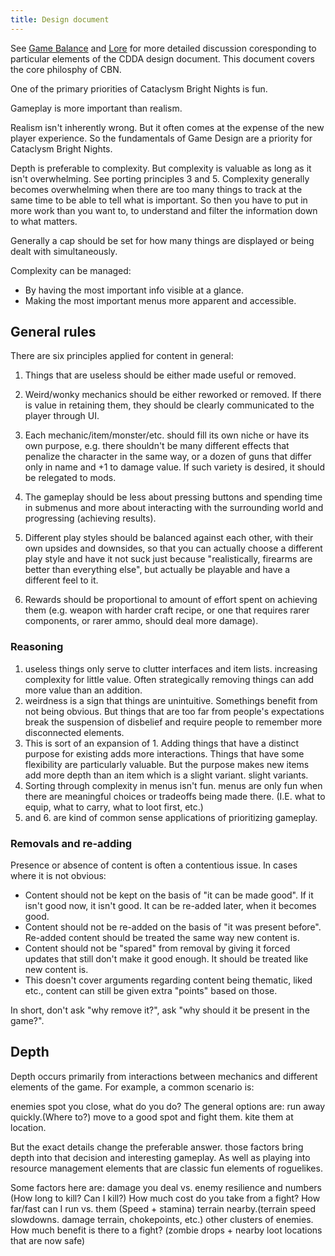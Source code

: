 ```yaml
---
title: Design document
---
```


See [Game Balance](https://github.com/cataclysmbnteam/Cataclysm-BN/wiki/Game-Balance) and
[Lore](https://github.com/cataclysmbnteam/Cataclysm-BN/wiki/LORE) for more detailed discussion
coresponding to particular elements of the CDDA design document. This document covers the core
philosphy of CBN.

One of the primary priorities of Cataclysm Bright Nights is fun.

Gameplay is more important than realism.

Realism isn't inherently wrong. But it often comes at the expense of the new player experience. So
the fundamentals of Game Design are a priority for Cataclysm Bright Nights.

Depth is preferable to complexity. But complexity is valuable as long as it isn't overwhelming. See
porting principles 3 and 5. Complexity generally becomes overwhelming when there are too many things
to track at the same time to be able to tell what is important. So then you have to put in more work
than you want to, to understand and filter the information down to what matters.

Generally a cap should be set for how many things are displayed or being dealt with simultaneously.

Complexity can be managed:

- By having the most important info visible at a glance.
- Making the most important menus more apparent and accessible.

## General rules

There are six principles applied for content in general:

1. Things that are useless should be either made useful or removed.

2. Weird/wonky mechanics should be either reworked or removed. If there is value in retaining them,
   they should be clearly communicated to the player through UI.

3. Each mechanic/item/monster/etc. should fill its own niche or have its own purpose, e.g. there
   shouldn't be many different effects that penalize the character in the same way, or a dozen of
   guns that differ only in name and +1 to damage value. If such variety is desired, it should be
   relegated to mods.

4. The gameplay should be less about pressing buttons and spending time in submenus and more about
   interacting with the surrounding world and progressing (achieving results).

5. Different play styles should be balanced against each other, with their own upsides and
   downsides, so that you can actually choose a different play style and have it not suck just
   because "realistically, firearms are better than everything else", but actually be playable and
   have a different feel to it.

6. Rewards should be proportional to amount of effort spent on achieving them (e.g. weapon with
   harder craft recipe, or one that requires rarer components, or rarer ammo, should deal more
   damage).

### Reasoning

1. useless things only serve to clutter interfaces and item lists. increasing complexity for little
   value. Often strategically removing things can add more value than an addition.
2. weirdness is a sign that things are unintuitive. Somethings benefit from not being obvious. But
   things that are too far from people's expectations break the suspension of disbelief and require
   people to remember more disconnected elements.
3. This is sort of an expansion of 1. Adding things that have a distinct purpose for existing adds
   more interactions. Things that have some flexibility are particularly valuable. But the purpose
   makes new items add more depth than an item which is a slight variant. slight variants.
4. Sorting through complexity in menus isn't fun. menus are only fun when there are meaningful
   choices or tradeoffs being made there. (I.E. what to equip, what to carry, what to loot first,
   etc.)
5. and 6. are kind of common sense applications of prioritizing gameplay.

### Removals and re-adding

Presence or absence of content is often a contentious issue. In cases where it is not obvious:

- Content should not be kept on the basis of "it can be made good". If it isn't good now, it isn't
  good. It can be re-added later, when it becomes good.
- Content should not be re-added on the basis of "it was present before". Re-added content should be
  treated the same way new content is.
- Content should not be "spared" from removal by giving it forced updates that still don't make it
  good enough. It should be treated like new content is.
- This doesn't cover arguments regarding content being thematic, liked etc., content can still be
  given extra "points" based on those.

In short, don't ask "why remove it?", ask "why should it be present in the game?".

## Depth

Depth occurs primarily from interactions between mechanics and different elements of the game. For
example, a common scenario is:

enemies spot you close, what do you do? The general options are: run away quickly.(Where to?) move
to a good spot and fight them. kite them at location.

But the exact details change the preferable answer. those factors bring depth into that decision and
interesting gameplay. As well as playing into resource management elements that are classic fun
elements of roguelikes.

Some factors here are: damage you deal vs. enemy resilience and numbers (How long to kill? Can I
kill?) How much cost do you take from a fight? How far/fast can I run vs. them (Speed + stamina)
terrain nearby.(terrain speed slowdowns. damage terrain, chokepoints, etc.) other clusters of
enemies. How much benefit is there to a fight? (zombie drops + nearby loot locations that are now
safe)

